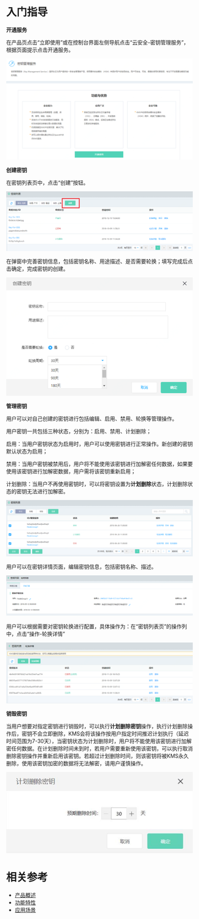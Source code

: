 # 入门指导

**开通服务**

在产品页点击“立即使用”或在控制台界面左侧导航点击“云安全-密钥管理服务”，根据页面提示点击开通服务。

![开通服务](/image/Key-Management-Service/开通服务.png)

**创建密钥**

在密钥列表页中，点击“创建”按钮。

![创建密钥](/image/Key-Management-Service/创建密钥.png)

在弹窗中完善密钥信息，包括密钥名称、用途描述、是否需要轮换；填写完成后点击确定，完成密钥的创建。

![创建密钥弹窗](/image/Key-Management-Service/创建密钥弹窗.png)

**管理密钥**

用户可以对自己创建的密钥进行包括编辑、启用、禁用、轮换等管理操作。

用户密钥一共包括三种状态，分别为：启用、禁用、计划删除；

启用：当用户密钥状态为启用时，用户可以使用密钥进行正常操作。新创建的密钥默认状态为启用；

禁用：当用户密钥被禁用后，用户将不能使用该密钥进行加解密任何数据，如果要使用该密钥进行加解密数据，用户需将该密钥重新启用；

计划删除：当用户不再使用密钥时，可以将密钥设置为**计划删除**状态，计划删除状态的密钥无法进行加解密。

![管理密钥](/image/Key-Management-Service/管理密钥.png)

用户可以在密钥详情页面，编辑密钥信息，包括密钥名称、描述。

![密钥详情](/image/Key-Management-Service/密钥详情.png)

用户可以根据需要对密钥轮换进行配置，具体操作为：在“密钥列表页”的操作列中，点击“操作-轮换详情”

![密钥轮换](/image/Key-Management-Service/密钥轮换.png)

**销毁密钥**

当用户想要对指定密钥进行销毁时，可以执行**计划删除密钥**操作，执行计划删除操作后，密钥不会立即删除，KMS会将该操作按用户指定时间推迟计划执行（延迟时间范围为7-30天），当密钥状态为计划删除时，用户将不能使用该密钥进行加解密任何数据。在计划删除时间未到时，若用户需要重新使用该密钥，可以执行取消删除密钥操作并重新启用该密钥。若超过计划删除时间，则该密钥将被KMS永久删除，使用该密钥加密的数据将无法解密，请用户谨慎操作。

![密钥删除](/image/Key-Management-Service/删除销毁.png)

# 相关参考
- [产品概述](../Introduction/Product-Overview.md)
- [功能特性](../Introduction/Features.md)
- [应用场景](../Introduction/Application-Scenarios.md)
